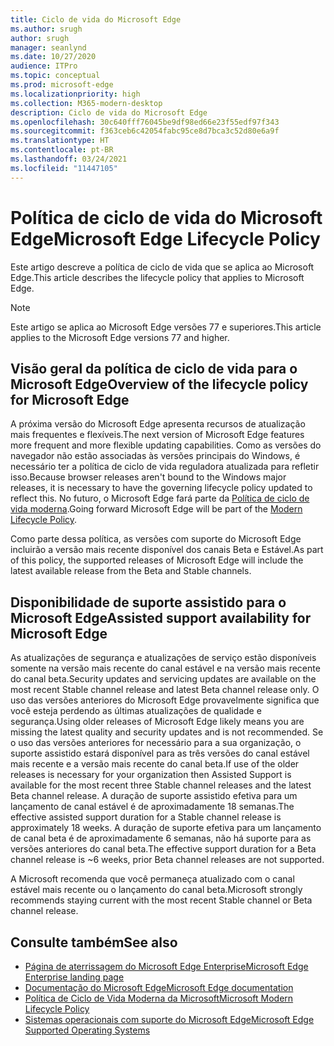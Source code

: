 ```yaml
---
title: Ciclo de vida do Microsoft Edge
ms.author: srugh
author: srugh
manager: seanlynd
ms.date: 10/27/2020
audience: ITPro
ms.topic: conceptual
ms.prod: microsoft-edge
ms.localizationpriority: high
ms.collection: M365-modern-desktop
description: Ciclo de vida do Microsoft Edge
ms.openlocfilehash: 30c640fff76045be9df98ed66e23f55edf97f343
ms.sourcegitcommit: f363ceb6c42054fabc95ce8d7bca3c52d80e6a9f
ms.translationtype: HT
ms.contentlocale: pt-BR
ms.lasthandoff: 03/24/2021
ms.locfileid: "11447105"
---
```

# <a name="microsoft-edge-lifecycle-policy"></a><span data-ttu-id="e6abe-103">Política de ciclo de vida do Microsoft Edge</span><span class="sxs-lookup"><span data-stu-id="e6abe-103">Microsoft Edge Lifecycle Policy</span></span>

<span data-ttu-id="e6abe-104">Este artigo descreve a política de ciclo de vida que se aplica ao Microsoft Edge.</span><span class="sxs-lookup"><span data-stu-id="e6abe-104">This article describes the lifecycle policy that applies to Microsoft Edge.</span></span>

> [!NOTE]
> <span data-ttu-id="e6abe-105">Este artigo se aplica ao Microsoft Edge versões 77 e superiores.</span><span class="sxs-lookup"><span data-stu-id="e6abe-105">This article applies to the Microsoft Edge versions 77 and higher.</span></span>

## <a name="overview-of-the-lifecycle-policy-for-microsoft-edge"></a><span data-ttu-id="e6abe-106">Visão geral da política de ciclo de vida para o Microsoft Edge</span><span class="sxs-lookup"><span data-stu-id="e6abe-106">Overview of the lifecycle policy for Microsoft Edge</span></span>

<span data-ttu-id="e6abe-107">A próxima versão do Microsoft Edge apresenta recursos de atualização mais frequentes e flexíveis.</span><span class="sxs-lookup"><span data-stu-id="e6abe-107">The next version of Microsoft Edge features more frequent and more flexible updating capabilities.</span></span> <span data-ttu-id="e6abe-108">Como as versões do navegador não estão associadas às versões principais do Windows, é necessário ter a política de ciclo de vida reguladora atualizada para refletir isso.</span><span class="sxs-lookup"><span data-stu-id="e6abe-108">Because browser releases aren't bound to the Windows major releases, it is necessary to have the governing lifecycle policy updated to reflect this.</span></span> <span data-ttu-id="e6abe-109">No futuro, o Microsoft Edge fará parte da [Política de ciclo de vida moderna](https://support.microsoft.com/help/30881/modern-lifecycle-policy).</span><span class="sxs-lookup"><span data-stu-id="e6abe-109">Going forward Microsoft Edge will be part of the [Modern Lifecycle Policy](https://support.microsoft.com/help/30881/modern-lifecycle-policy).</span></span>

<span data-ttu-id="e6abe-110">Como parte dessa política, as versões com suporte do Microsoft Edge incluirão a versão mais recente disponível dos canais Beta e Estável.</span><span class="sxs-lookup"><span data-stu-id="e6abe-110">As part of this policy, the supported releases of Microsoft Edge will include the latest available release from the Beta and Stable channels.</span></span>

## <a name="assisted-support-availability-for-microsoft-edge"></a><span data-ttu-id="e6abe-111">Disponibilidade de suporte assistido para o Microsoft Edge</span><span class="sxs-lookup"><span data-stu-id="e6abe-111">Assisted support availability for Microsoft Edge</span></span>
<span data-ttu-id="e6abe-112">As atualizações de segurança e atualizações de serviço estão disponíveis somente na versão mais recente do canal estável e na versão mais recente do canal beta.</span><span class="sxs-lookup"><span data-stu-id="e6abe-112">Security updates and servicing updates are available on the most recent Stable channel release and latest Beta channel release only.</span></span> <span data-ttu-id="e6abe-113">O uso das versões anteriores do Microsoft Edge provavelmente significa que você esteja perdendo as últimas atualizações de qualidade e segurança.</span><span class="sxs-lookup"><span data-stu-id="e6abe-113">Using older releases of Microsoft Edge likely means you are missing the latest quality and security updates and is not recommended.</span></span> <span data-ttu-id="e6abe-114">Se o uso das versões anteriores for necessário para a sua organização, o suporte assistido estará disponível para as três versões do canal estável mais recente e a versão mais recente do canal beta.</span><span class="sxs-lookup"><span data-stu-id="e6abe-114">If use of the older releases is necessary for your organization then Assisted Support is available for the most recent three Stable channel releases and the latest Beta channel release.</span></span>  <span data-ttu-id="e6abe-115">A duração de suporte assistido efetiva para um lançamento de canal estável é de aproximadamente 18 semanas.</span><span class="sxs-lookup"><span data-stu-id="e6abe-115">The effective assisted support duration for a Stable channel release is approximately 18 weeks.</span></span> <span data-ttu-id="e6abe-116">A duração de suporte efetiva para um lançamento de canal beta é de aproximadamente 6 semanas, não há suporte para as versões anteriores do canal beta.</span><span class="sxs-lookup"><span data-stu-id="e6abe-116">The effective support duration for a Beta channel release is ~6 weeks, prior Beta channel releases are not supported.</span></span>

<span data-ttu-id="e6abe-117">A Microsoft recomenda que você permaneça atualizado com o canal estável mais recente ou o lançamento do canal beta.</span><span class="sxs-lookup"><span data-stu-id="e6abe-117">Microsoft strongly recommends staying current with the most recent Stable channel or Beta channel release.</span></span>



## <a name="see-also"></a><span data-ttu-id="e6abe-118">Consulte também</span><span class="sxs-lookup"><span data-stu-id="e6abe-118">See also</span></span>

- [<span data-ttu-id="e6abe-119">Página de aterrissagem do Microsoft Edge Enterprise</span><span class="sxs-lookup"><span data-stu-id="e6abe-119">Microsoft Edge Enterprise landing page</span></span>](https://aka.ms/EdgeEnterprise)
- [<span data-ttu-id="e6abe-120">Documentação do Microsoft Edge</span><span class="sxs-lookup"><span data-stu-id="e6abe-120">Microsoft Edge documentation</span></span>](./index.yml)
- [<span data-ttu-id="e6abe-121">Política de Ciclo de Vida Moderna da Microsoft</span><span class="sxs-lookup"><span data-stu-id="e6abe-121">Microsoft Modern Lifecycle Policy</span></span>](https://support.microsoft.com/help/30881/modern-lifecycle-policy)
- [<span data-ttu-id="e6abe-122">Sistemas operacionais com suporte do Microsoft Edge</span><span class="sxs-lookup"><span data-stu-id="e6abe-122">Microsoft Edge Supported Operating Systems</span></span>](./microsoft-edge-supported-operating-systems.md)